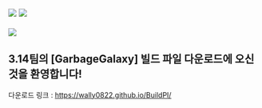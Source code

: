 ## <img src="https://img.shields.io/badge/unity-FFFFFF?style=for-the-badge&logo=unity&logoColor=black"> <img src="https://img.shields.io/badge/csharp-239120?style=for-the-badge&logo=CSharp&logoColor=white">

<img src="https://capsule-render.vercel.app/api?type=waving&color=auto&height=200&section=header&text=GarbageGalaxy&fontSize=40" />

## 3.14팀의 [GarbageGalaxy] 빌드 파일 다운로드에 오신 것을 환영합니다!

다운로드 링크 : https://wally0822.github.io/BuildPI/
